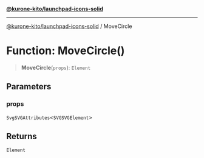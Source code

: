 [**@kurone-kito/launchpad-icons-solid**](../README.md)

***

[@kurone-kito/launchpad-icons-solid](../globals.md) / MoveCircle

# Function: MoveCircle()

> **MoveCircle**(`props`): `Element`

## Parameters

### props

`SvgSVGAttributes`\<`SVGSVGElement`\>

## Returns

`Element`
